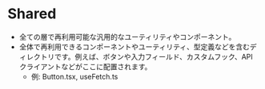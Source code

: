 # Shared

- 全ての層で再利用可能な汎用的なユーティリティやコンポーネント。
- 全体で再利用できるコンポーネントやユーティリティ、型定義などを含むディレクトリです。例えば、ボタンや入力フィールド、カスタムフック、API クライアントなどがここに配置されます。
  - 例: Button.tsx, useFetch.ts
